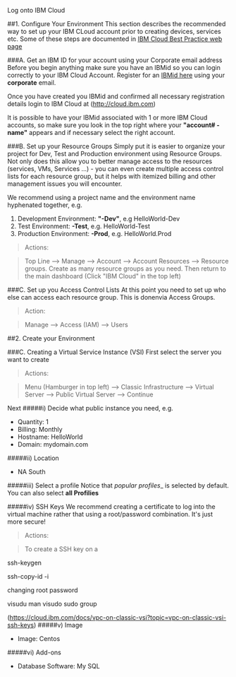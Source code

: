 

Log onto IBM Cloud


##1. Configure Your Environment
This section describes the recommended way to set up your IBM CLoud account prior to creating devices, services etc. Some of these steps are documented in [IBM Cloud Best Practice web page](https://cloud.ibm.com/account/best-practices)

###A. Get an IBM ID for your account using your Corporate email address
Before you begin anything make sure you have an IBMid so you can login correctly to your IBM Cloud Account. Register for an [IBMid here](http://www.ibm.com/account/reg/us-en/signup?formid=urx-19776) using your **corporate** email.

Once you have created you IBMid and confirmed all necessary registration details login to IBM Cloud at (http://cloud.ibm.com)

It is possible to have your IBMid associated with 1 or more IBM Cloud accounts, so make sure you look in the top right where your __"account# - name"__ appears and if necessary select the right account. 

###B. Set up your Resource Groups
Simply put it is easier to organize your project for Dev, Test and Production environment using Resource Groups. Not only does this allow you to better manage access to the resources (services, VMs, Services ...) - you can even create multiple access control lists for each resource group, but it helps with itemized billing and other management issues you will encounter.

We recommend using a project name and the environment name hyphenated together, e.g.
1. Development Environment: **"<Project Name>-Dev"**, e.g HelloWorld-Dev
2. Test Environment: **<Project Name>-Test**, e.g. HelloWorld-Test
3. Production Environment: **<Project Name>-Prod**, e.g. HelloWorld.Prod

> Actions:

> Top Line --> Manage --> Account --> Account Resources --> Resource groups. Create as many resource groups as you need. Then return to the main dashboard (Click "IBM Cloud" in the top left)

###C. Set up you Access Control Lists
At this point you need to set up who else can access each resource group. This is donenvia Access Groups.

> Action:

> Manage --> Access (IAM) --> Users

##2. Create your Environment



###C. Creating a Virtual Service Instance (VSI)
First select the server you want to create
 
> Actions:

> Menu (Hamburger in top left) --> Classic Infrastructure --> Virtual Server --> Public Virtual Server --> Continue

Next 
#####i) Decide what public instance you need, e.g.

* Quantity: 1
* Billing: Monthly
* Hostname: HelloWorld
* Domain: mydomain.com

#####ii) Location
* NA South

#####iii) Select a profile
Notice that _popular profiles__ is selected by default. You can also select __all Profilies__

#####iv) SSH Keys
We recommend creating a certificate to log into the virtual machine rather that using a root/password combination. It's just more secure!

> Actions:

> To create a SSH                         key on a 


ssh-keygen

ssh-copy-id -i    

changing root password

visudu
man visudo
sudo group
                                     

(https://cloud.ibm.com/docs/vpc-on-classic-vsi?topic=vpc-on-classic-vsi-ssh-keys)
#####v) Image
* Image: Centos

#####vi) Add-ons
* Database Software: My SQL

